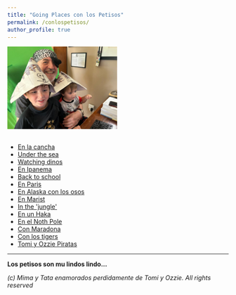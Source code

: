 ```yaml
---
title: "Going Places con los Petisos"
permalink: /conlospetisos/
author_profile: true
---
```


<img src="/images/conlospetisos.jpg" style="margin-bottom: 15px; width: 250px;" />

- [En la cancha](https://vimeo.com/443080298/4e908111b8)
- [Under the sea](https://vimeo.com/443853850/2296f6a278)
- [Watching dinos](https://vimeo.com/443990295/fb011af660)
- [En Ipanema](https://vimeo.com/448139218/58424c9869)
- [Back to school](https://vimeo.com/446304840/abc55f219c)
- [En Paris](https://vimeo.com/452259182/49c20ad008)
- [En Alaska con los osos](https://vimeo.com/459755587/29b9ead930)
- [En Marist](https://vimeo.com/467131174/6be22be863)
- [In the 'jungle'](https://vimeo.com/474377005/a391c508d3)
- [En un Haka](https://vimeo.com/532716527/279ad9af6a)
- [En el Noth Pole](https://vimeo.com/494516416/ba42acd214)
- [Con Maradona](https://vimeo.com/483795660/133b4622b5)
- [Con los tigers](https://vimeo.com/1025892740/9b8bc06288)
- [Tomi y Ozzie Piratas](https://vimeo.com/1124633499/eed54bdbfc)

---

**Los petisos son mu lindos lindo...**

*(c) Mima y Tata enamorados perdidamente de Tomi y Ozzie. All rights reserved*